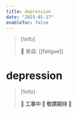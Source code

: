 ```yaml
---
title: depression
date: "2023-01-17"
enableToc: false
---
```


> [!info]
>
> 🌱 來自: [[fatigue]]

# depression

> [!info]
>
> **👷 工事中 🌱 敬請期待 🚧**


